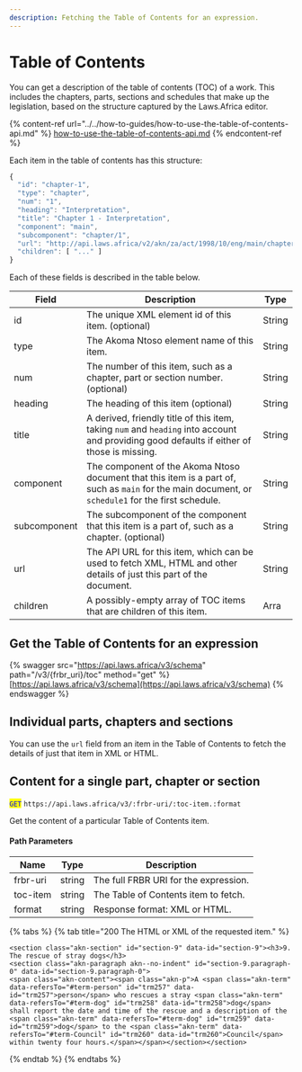 ```yaml
---
description: Fetching the Table of Contents for an expression.
---
```


# Table of Contents

You can get a description of the table of contents (TOC) of a work. This includes the chapters, parts, sections and schedules that make up the legislation, based on the structure captured by the Laws.Africa editor.

{% content-ref url="../../how-to-guides/how-to-use-the-table-of-contents-api.md" %}
[how-to-use-the-table-of-contents-api.md](../../how-to-guides/how-to-use-the-table-of-contents-api.md)
{% endcontent-ref %}

Each item in the table of contents has this structure:

```javascript
{
  "id": "chapter-1",
  "type": "chapter",
  "num": "1",
  "heading": "Interpretation",
  "title": "Chapter 1 - Interpretation",
  "component": "main",
  "subcomponent": "chapter/1",
  "url": "http://api.laws.africa/v2/akn/za/act/1998/10/eng/main/chapter/1",
  "children": [ "..." ]
}
```

Each of these fields is described in the table below.

| Field        | Description                                                                                                                                         | Type   |
| ------------ | --------------------------------------------------------------------------------------------------------------------------------------------------- | ------ |
| id           | The unique XML element id of this item. (optional)                                                                                                  | String |
| type         | The Akoma Ntoso element name of this item.                                                                                                          | String |
| num          | The number of this item, such as a chapter, part or section number. (optional)                                                                      | String |
| heading      | The heading of this item (optional)                                                                                                                 | String |
| title        | A derived, friendly title of this item, taking `num` and `heading` into account and providing good defaults if either of those is missing.          | String |
| component    | The component of the Akoma Ntoso document that this item is a part of, such as `main` for the main document, or `schedule1` for the first schedule. | String |
| subcomponent | The subcomponent of the component that this item is a part of, such as a chapter. (optional)                                                        | String |
| url          | The API URL for this item, which can be used to fetch XML, HTML and other details of just this part of the document.                                | String |
| children     | A possibly-empty array of TOC items that are children of this item.                                                                                 | Arra   |

## Get the Table of Contents for an expression

{% swagger src="https://api.laws.africa/v3/schema" path="/v3/{frbr_uri}/toc" method="get" %}
[https://api.laws.africa/v3/schema](https://api.laws.africa/v3/schema)
{% endswagger %}

## Individual parts, chapters and sections

You can use the `url` field from an item in the Table of Contents to fetch the details of just that item in XML or HTML.

## Content for a single part, chapter or section

<mark style="color:blue;">`GET`</mark> `https://api.laws.africa/v3/:frbr-uri/:toc-item.:format`

Get the content of a particular Table of Contents item.

#### Path Parameters

| Name     | Type   | Description                           |
| -------- | ------ | ------------------------------------- |
| frbr-uri | string | The full FRBR URI for the expression. |
| toc-item | string | The Table of Contents item to fetch.  |
| format   | string | Response format: XML or HTML.         |

{% tabs %}
{% tab title="200 The HTML or XML of the requested item." %}
```markup
<section class="akn-section" id="section-9" data-id="section-9"><h3>9. The rescue of stray dogs</h3>
<section class="akn-paragraph akn--no-indent" id="section-9.paragraph-0" data-id="section-9.paragraph-0">
<span class="akn-content"><span class="akn-p">A <span class="akn-term" data-refersTo="#term-person" id="trm257" data-id="trm257">person</span> who rescues a stray <span class="akn-term" data-refersTo="#term-dog" id="trm258" data-id="trm258">dog</span> shall report the date and time of the rescue and a description of the <span class="akn-term" data-refersTo="#term-dog" id="trm259" data-id="trm259">dog</span> to the <span class="akn-term" data-refersTo="#term-Council" id="trm260" data-id="trm260">Council</span> within twenty four hours.</span></span></section></section>
```
{% endtab %}
{% endtabs %}
